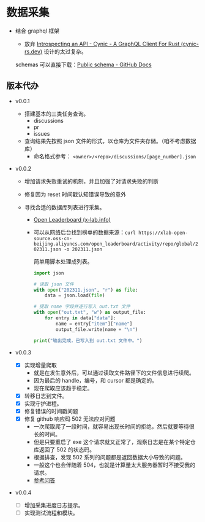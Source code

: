 # 数据采集

- 结合 graphql 框架

  - 放弃 [Introspecting an API - Cynic - A GraphQL Client For Rust (cynic-rs.dev)](https://cynic-rs.dev/schemas/introspection) 设计的太过复杂。

  schemas 可以直接下载：[Public schema - GitHub Docs](https://docs.github.com/en/graphql/overview/public-schema)

## 版本代办

- v0.0.1

  - 搭建基本的三类任务查询。
    - discussions
    - pr
    - issues
  - 查询结果先按照 json 文件的形式，以仓库为文件夹存储。（咱不考虑数据库）
    - 命名格式参考： `<owner>/<repo>/discussions/[page_number].json`

- v0.0.2

  - 增加请求失败重试的机制，并且加强了对请求失败的判断
  - 修复因为 reset 时间戳认知错误导致的意外
  - 寻找合适的数据库列表进行采集。

    - [Open Leaderboard (x-lab.info)](https://open-leaderboard.x-lab.info/)
    - 可以从网络后台找到榜单的数据来源：`curl https://xlab-open-source.oss-cn-beijing.aliyuncs.com/open_leaderboard/activity/repo/global/202311.json -o 202311.json`

      简单用脚本处理成列表。

      ```python
      import json

      # 读取 json 文件
      with open("202311.json", "r") as file:
          data = json.load(file)

      # 提取 name 字段并逐行写入 out.txt 文件
      with open("out.txt", "w") as output_file:
          for entry in data["data"]:
              name = entry["item"]["name"]
              output_file.write(name + "\n")

      print("输出完成，已写入到 out.txt 文件中。")
      ```

      <!-- TODO 这一块也可以用 rust 自动化 -->

- v0.0.3

  - [x] 实现增量爬取
    - 就是在发生意外后，可以通过读取文件路径下的文件信息进行续爬。
    - 因为最后的 handle，编号，和 cursor 都是确定的。
    - 现在爬取应该趋于稳定。
  - [x] 转移日志到文件。
  - [x] 实现守护进程。
  - [x] 修复错误的时间戳问题
  - [x] 修复 github 响应码 502 无法应对问题
    - 一次爬取爬了一段时间，就容易出现长时间的拒绝，然后就要等待很长的时间。
    - 但是只要重启了 exe 这个请求就又正常了，观察日志是在某个特定仓库返回了 502 的状态码。
    - 根据排查，发现 502 系列的问题都是返回数据大小导致的问题。
    - 一般这个也会伴随着 504，也就是计算量太大服务器暂时不接受我的请求。
    - [参考问答](https://github.com/orgs/community/discussions/24631#discussioncomment-3244785)

- v0.0.4

  - [ ] 增加采集进度日志提示。
  - [ ] 实现测试流程和模块。
